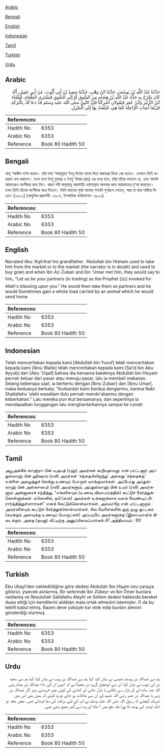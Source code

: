 [Arabic](#arabic)

[Bengali](#bengali)

[English](#english)

[Indonesian](#indonesian)

[Tamil](#tamil)

[Turkish](#turkish)

[Urdu](#urdu)

## Arabic


<div dir="rtl" lang="ar" style={{fontSize:'larger',backgroundColor:'#f8f9fa',padding:20}}>
حَدَّثَنَا عَبْدُ اللَّهِ بْنُ يُوسُفَ، حَدَّثَنَا ابْنُ وَهْبٍ، حَدَّثَنَا سَعِيدُ بْنُ أَبِي أَيُّوبَ، عَنْ أَبِي عَقِيلٍ، أَنَّهُ كَانَ يَخْرُجُ بِهِ جَدُّهُ عَبْدُ اللَّهِ بْنُ هِشَامٍ مِنَ السُّوقِ أَوْ إِلَى السُّوقِ فَيَشْتَرِي الطَّعَامَ، فَيَلْقَاهُ ابْنُ الزُّبَيْرِ وَابْنُ عُمَرَ فَيَقُولاَنِ أَشْرِكْنَا فَإِنَّ النَّبِيَّ صلى الله عليه وسلم قَدْ دَعَا لَكَ بِالْبَرَكَةِ‏.‏ فَرُبَّمَا أَصَابَ الرَّاحِلَةَ كَمَا هِيَ، فَيَبْعَثُ بِهَا إِلَى الْمَنْزِلِ‏.‏
</div>
<div style={{backgroundColor:'#f8f9fa',padding:20, marginBottom: 10}}><table> <thead> <tr> <th>References:</th> <th></th> </tr> </thead> <tbody><tr><td>Hadith No</td><td>6353</td></tr><tr><td>Arabic No</td><td>6353</td></tr><tr><td>Reference</td><td>Book 80 Hadith 50</td></tr></tbody></table></div>

## Bengali


<div dir="ltr" lang="bn" style={{fontSize:'larger',backgroundColor:'#f8f9fa',padding:20}}>
আবূ ‘আকীল বর্ণনা করেন। তাঁর দাদা ‘আবদুল্লাহ ইবনু হিশাম তাকে নিয়ে বাজারের দিকে বের হতেন। সেখানে তিনি খাদ্যদ্রব্য ক্রয় করতেন। তখন পথে ইবনু যুবায়র ও ইবনু ‘উমার (রাঃ) এর দেখা হলে, তাঁরা তাঁকে বলতেন যে, এতে আপনি আমাদেরও অংশীদার করে নিন। কারণ নবী সাল্লাল্লাহু আলাইহি ওয়াসাল্লাম আপনার জন্য বারাকাতের দু‘আ করেছেন। তখন তিনি তাঁদের অংশীদার করে নিতেন। তিনি বাহনের পৃষ্ঠে লাভের শস্যাদি পূর্ণরূপে পেতেন, আর তা ঘরে পাঠিয়ে দিতেন।[২৫০২] (আধুনিক প্রকাশনী- ৫৯০৭, ইসলামিক ফাউন্ডেশন- ৫৮০০)
</div>
<div style={{backgroundColor:'#f8f9fa',padding:20, marginBottom: 10}}><table> <thead> <tr> <th>References:</th> <th></th> </tr> </thead> <tbody><tr><td>Hadith No</td><td>6353</td></tr><tr><td>Arabic No</td><td>6353</td></tr><tr><td>Reference</td><td>Book 80 Hadith 50</td></tr></tbody></table></div>

## English


<div dir="ltr" lang="en" style={{fontSize:'larger',backgroundColor:'#f8f9fa',padding:20}}>
Narrated Abu 'Aqil:that his grandfather. 'Abdullah bin Hisham used to take him from the market or to the market (the narrator is in doubt) and used to buy grain and when Ibn Az-Zubair and Ibn 'Umar met him, they would say to him, "Let us be your partners (in trading) as the Prophet (ﷺ) invoked for Allah's blessing upon you." He would then take them as partners and he would Sometimes gain a whole load carried by an animal which he would send home
</div>
<div style={{backgroundColor:'#f8f9fa',padding:20, marginBottom: 10}}><table> <thead> <tr> <th>References:</th> <th></th> </tr> </thead> <tbody><tr><td>Hadith No</td><td>6353</td></tr><tr><td>Arabic No</td><td>6353</td></tr><tr><td>Reference</td><td>Book 80 Hadith 50</td></tr></tbody></table></div>

## Indonesian


<div dir="ltr" lang="id" style={{fontSize:'larger',backgroundColor:'#f8f9fa',padding:20}}>
Telah menceritakan kepada kami [Abdullah bin Yusuf] telah menceritakan kepada kami [Ibnu Wahb] telah menceritakan kepada kami [Sa'id bin Abu Ayyub] dari [Abu 'Uqail] bahwa dia bersama kakeknya Abdullah bin Hisyam pernah keluar dari pasar atau menuju pasar, lalu ia membeli makanan. Selang beberapa saat, ia bertemu dengan [Ibnu Zubair] dan [Ibnu Umar], maka keduanya berkata; "Ikutkanlah kami berdua denganmu, karena Nabi Shallallahu 'alahi wasallam dulu pernah mendo'akanmu dengan keberkahan." Lalu mereka pun ikut bersamanya, dan sepertinya ia mendapatkan tunggangan lalu menghantarkannya sampai ke rumah
</div>
<div style={{backgroundColor:'#f8f9fa',padding:20, marginBottom: 10}}><table> <thead> <tr> <th>References:</th> <th></th> </tr> </thead> <tbody><tr><td>Hadith No</td><td>6353</td></tr><tr><td>Arabic No</td><td>6353</td></tr><tr><td>Reference</td><td>Book 80 Hadith 50</td></tr></tbody></table></div>

## Tamil


<div dir="ltr" lang="ta" style={{fontSize:'larger',backgroundColor:'#f8f9fa',padding:20}}>
அபூஅக்கீல் ஸுஹ்ரா பின் மஅபத் (ரஹ்) அவர்கள் கூறியதாவது: என் பாட்டனார் அப்துல்லாஹ் பின் ஹிஷாம் (ரலி) அவர்கள் ‘சந்தையிலிருந்து’ அல்லது ‘சந்தைக்கு’ என்னை அழைத்துச் சென்று உணவுப் பொருள் வாங்குவார்கள். அப்போது அப்துல்லாஹ் பின் அஸ்ஸுபைர் (ரலி) அவர்களும், அப்துல்லாஹ் பின் உமர் (ரலி) அவர்களும் அன்னாரைச் சந்தித்து, “எங்களையும் (உணவு வியாபாரத்தில்) கூட்டுச் சேர்த்துக்கொள்ளுங்கள். ஏனெனில், நபி (ஸல்) அவர்கள் உங்களுக்காக வளம் வேண்டிப் பிரார்த்தித்துள்ளார்கள்” எனக் கேட்டுக்கொள்வார்கள். அவ்வாறே என் பாட்டனாரும் அவர்களையும் கூட்டுச் சேர்த்துக்கொள்வார்கள். சில வேளைகளில் ஒரு முழு ஒட்டகம் (சுமக்கும் அளவுக்கு உணவுப் பொருட்கள்) அப்படியே அவர்களுக்கு (இலாபமாக)க் கிடைக்கும். அதை (தமது) வீட்டிற்கு அனுப்பிவைப்பார்கள்.41 அத்தியாயம் : 80
</div>
<div style={{backgroundColor:'#f8f9fa',padding:20, marginBottom: 10}}><table> <thead> <tr> <th>References:</th> <th></th> </tr> </thead> <tbody><tr><td>Hadith No</td><td>6353</td></tr><tr><td>Arabic No</td><td>6353</td></tr><tr><td>Reference</td><td>Book 80 Hadith 50</td></tr></tbody></table></div>

## Turkish


<div dir="ltr" lang="tr" style={{fontSize:'larger',backgroundColor:'#f8f9fa',padding:20}}>
Ebu Ukayl'den nakledildiğine göre dedesi Abdullah İbn Hişam onu çarşıya götürür, yiyecek alırlarmış. Bir seferinde İbn Zübeyr ve İbn Ömer bunlara rastlamış ve ResuluIlah Sallallahu Aleyhi ve Sellem dedesi hakkında bereket duası ettiği için kendilerini aldıkları mala ortak etmesini istemişler. O da bu teklifi kabul etmiş. Bazen deve yüküyle kar elde edip bunları ailesini gönderdiği olurmuş
</div>
<div style={{backgroundColor:'#f8f9fa',padding:20, marginBottom: 10}}><table> <thead> <tr> <th>References:</th> <th></th> </tr> </thead> <tbody><tr><td>Hadith No</td><td>6353</td></tr><tr><td>Arabic No</td><td>6353</td></tr><tr><td>Reference</td><td>Book 80 Hadith 50</td></tr></tbody></table></div>

## Urdu


<div dir="rtl" lang="ur" style={{fontSize:'larger',backgroundColor:'#f8f9fa',padding:20}}>
ہم سے عبداللہ بن یوسف تنیسی نے بیان کیا، کہا ہم سے عبداللہ بن وہب نے بیان کیا، کہا ہم سے سعید بن ابی ایوب نے بیان کیا، ان سے ابوعقیل (زہرہ بن معبد) نے کہ انہیں ان کے دادا عبداللہ بن ہشام رضی اللہ عنہ ساتھ لے کر بازار سے نکلتے یا بازار جاتے اور کھانے کی کوئی چیز خریدتے، پھر اگر عبداللہ بن زبیر یا عبداللہ بن عمر رضی اللہ عنہم کی ان سے ملاقات ہو جاتی تو وہ کہتے کہ ہمیں بھی اس میں شریک کیجئے کہ رسول اللہ صلی اللہ علیہ وسلم نے آپ کے لیے برکت کی دعا فرمائی تھی۔ بعض دفعہ تو ایک اونٹ کے بوجھ کا پورا غلہ نفع میں آ جاتا اور وہ اسے گھر بھیج دیتے تھے۔
</div>
<div style={{backgroundColor:'#f8f9fa',padding:20, marginBottom: 10}}><table> <thead> <tr> <th>References:</th> <th></th> </tr> </thead> <tbody><tr><td>Hadith No</td><td>6353</td></tr><tr><td>Arabic No</td><td>6353</td></tr><tr><td>Reference</td><td>Book 80 Hadith 50</td></tr></tbody></table></div>